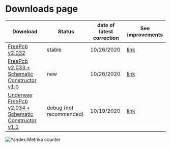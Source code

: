 # Downloads page

Download                                                                         | Status | date of latest correction | See improvements
---------------------------------------------------------------------------------|--------|---------------------------|------------------------------------------
[FreePcb v2.032](https://github.com/Duxah/FreePCB-2/archive/2-032.zip)           | stable | 10/26/2020 | [link](https://github.com/Duxah/FreePCB-2/tree/2-032/README.md)
[FreePcb v2.033 + Schematic Constructor v1.0](https://github.com/Duxah/FreePCB-2/archive/2-033.zip) | new | 10/26/2020 | [link](https://github.com/Duxah/FreePCB-2/tree/2-033/README.md)
[Underway FreePcb v2.034 + Schematic Constructor v1.1](https://github.com/Duxah/FreePCB-2/archive/master.zip) | debug (not recommended) | 10/19/2020 | [link](https://freepcb.dev)

![Yandex.Metrika counter](https://mc.yandex.ru/watch/56412415)


<!-- Yandex.Metrika counter -->
<script type="text/javascript" >
   (function(m,e,t,r,i,k,a){m[i]=m[i]||function(){(m[i].a=m[i].a||[]).push(arguments)};
   m[i].l=1*new Date();k=e.createElement(t),a=e.getElementsByTagName(t)[0],k.async=1,k.src=r,a.parentNode.insertBefore(k,a)})
   (window, document, "script", "https://mc.yandex.ru/metrika/tag.js", "ym");

   ym(56412415, "init", {
        clickmap:true,
        trackLinks:true,
        accurateTrackBounce:true,
        webvisor:true
   });
</script>
<noscript><div><img src="https://mc.yandex.ru/watch/56412415" style="position:absolute; left:-9999px;" alt="" /></div></noscript>
<!-- /Yandex.Metrika counter -->

